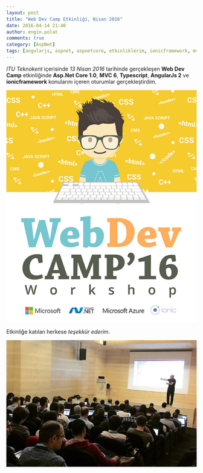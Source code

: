 ```yaml
---
layout: post
title: "Web Dev Camp Etkinliği, Nisan 2016"
date: 2016-04-14 21:40
author: engin.polat
comments: true
category: [AspNet]
tags: [angularjs, aspnet, aspnetcore, etkinliklerim, ionicframework, mvc, seminer, typescript]
---
```

*ITU Teknokent* içerisinde *13 Nisan 2016* tarihinde gerçekleşen **Web Dev Camp** etkinliğinde **Asp.Net Core 1.0**, **MVC 6**, **Typescript**, **AngularJs 2** ve **ionicframework** konularını içeren oturumlar gerçekleştirdim.

![](/assets/uploads/2016/04/webdevcamp0.jpg)

Etkinliğe katılan herkese *teşekkür ederim*.

![](/assets/uploads/2016/04/webdevcamp1.jpg)